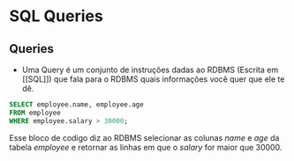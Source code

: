 # SQL Queries
## Queries
- Uma Query é um conjunto de instruções dadas ao RDBMS (Escrita em [[SQL]]) que fala para o RDBMS quais informações você quer que ele te dê.

```sql
SELECT employee.name, employee.age
FROM employee
WHERE employee.salary > 30000;
```

Esse bloco de codigo diz ao RDBMS selecionar as colunas *name* e *age* da tabela *employee* e retornar as linhas em que o *salary* for maior que 30000.
